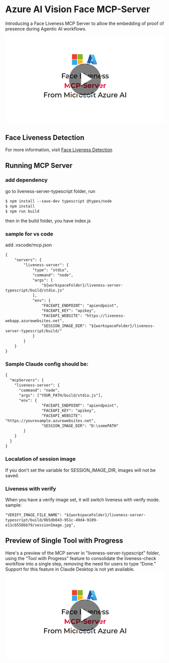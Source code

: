 # Azure AI Vision Face MCP-Server

Introducing a Face Liveness MCP Server to allow the embedding of proof of presence during Agentic AI workflows.

[![Introduction Video](./MCP-Video-Thumbnail.png)](https://www.youtube.com/watch?v=66sP5z8j_iw)
## Face Liveness Detection
For more information, visit
[Face Liveness Detection](https://learn.microsoft.com/en-us/azure/ai-services/computer-vision/concept-face-liveness-detection)

## Running MCP Server
### add dependency
go to liveness-server-typescript folder, run
```
$ npm install --save-dev typescript @types/node
$ npm install
$ npm run build
```
then in the build folder, you have index.js
### sample for vs code
add .vscode/mcp.json

```
{
    "servers": {
        "liveness-server": {
            "type": "stdio",
            "command": "node",
            "args": [
                "${workspaceFolder}/liveness-server-typescript/build/stdio.js"
            ],
            "env": {
                "FACEAPI_ENDPOINT": "apiendpoint",
                "FACEAPI_KEY": "apikey",
                "FACEAPI_WEBSITE": "https://liveness-webapp.azurewebsites.net",
                "SESSION_IMAGE_DIR": "${workspaceFolder}/liveness-server-typescript/build/"
            }
        }
    }
}

```

### Sample Claude config should be:

```
{
  "mcpServers": {
    "liveness-server": {
      "command": "node",
      "args": ["YOUR_PATH/build/stdio.js"],
      "env": {
                "FACEAPI_ENDPOINT": "apiendpoint",
                "FACEAPI_KEY": "apikey",
                "FACEAPI_WEBSITE": "https://yourexample.azurewebsites.net",
                "SESSION_IMAGE_DIR": "D:\somePATH"
        }
    }
  }
}

```

### Localation of session image
If you don't set the variable for SESSION_IMAGE_DIR, images will not be saved.

### Liveness with verify
When you have a verify image set, it will switch liveness with verify mode.  sample:

```
"VERIFY_IMAGE_FILE_NAME": "${workspaceFolder}/liveness-server-typescript/build/0b5db043-951c-49d4-9109-e11cb558bb79/sessionImage.jpg",

```

## Preview of Single Tool with Progress
Here's a preview of the MCP server in "liveness-server-typescript" folder, using the “Tool with Progress” feature to consolidate the liveness-check workflow into a single step, removing the need for users to type “Done.” Support for this feature in Claude Desktop is not yet available.
[![Introduction Video](./MCP-Video-Thumbnail.png)](https://www.youtube.com/watch?v=VczrbkMSRtA)